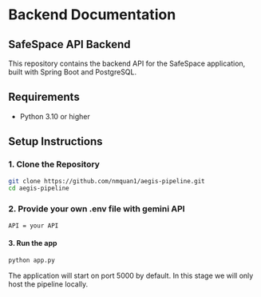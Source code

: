 # Backend Documentation

## SafeSpace API Backend

This repository contains the backend API for the SafeSpace application, built with Spring Boot and PostgreSQL.

## Requirements

- Python 3.10 or higher

## Setup Instructions

### 1. Clone the Repository

```bash
git clone https://github.com/nmquan1/aegis-pipeline.git
cd aegis-pipeline
```

### 2. Provide your own .env file with gemini API
```.env
API = your API
```

#### 3. Run the app
```bash
python app.py
```

The application will start on port 5000 by default. In this stage we will only host the pipeline locally.



